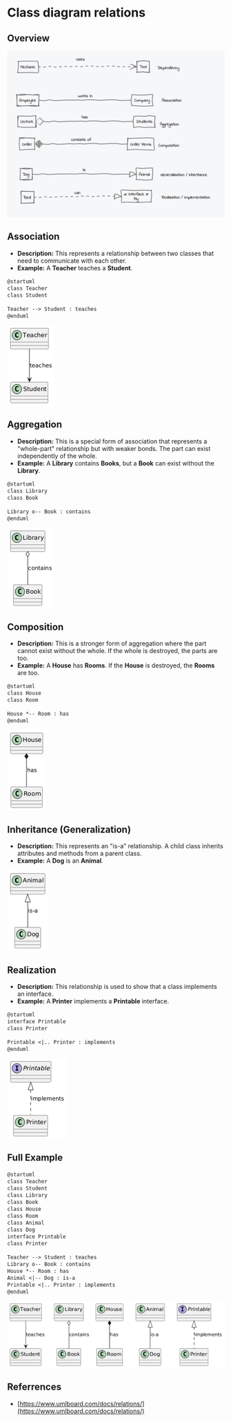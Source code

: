 # Class diagram relations

## Overview

![](./relation/relations-in-uml-overview.png)

## Association

- **Description:** This represents a relationship between two classes that need to communicate with each other.
- **Example:** A **Teacher** teaches a **Student**.

```plantuml
@startuml
class Teacher
class Student

Teacher --> Student : teaches
@enduml
```

![](./relation/association.png)

## Aggregation

- **Description:** This is a special form of association that represents a "whole-part" relationship but with weaker bonds. The part can exist independently of the whole.
- **Example:** A **Library** contains **Books**, but a **Book** can exist without the **Library**.

```plantuml
@startuml
class Library
class Book

Library o-- Book : contains
@enduml
```

![](./relation/aggregation.png)

## Composition

- **Description:** This is a stronger form of aggregation where the part cannot exist without the whole. If the whole is destroyed, the parts are too.
- **Example:** A **House** has **Rooms**. If the **House** is destroyed, the **Rooms** are too.

```plantuml
@startuml
class House
class Room

House *-- Room : has
@enduml
```

![](./relation/composition.png)

## Inheritance (Generalization)

- **Description:** This represents an "is-a" relationship. A child class inherits attributes and methods from a parent class.
- **Example:** A **Dog** is an **Animal**.

![](./relation/generalization.png)

## Realization

- **Description:** This relationship is used to show that a class implements an interface.
- **Example:** A **Printer** implements a **Printable** interface.

```plantuml
@startuml
interface Printable
class Printer

Printable <|.. Printer : implements
@enduml
```

![](./relation/realization.png)

## Full Example

```plantuml
@startuml
class Teacher
class Student
class Library
class Book
class House
class Room
class Animal
class Dog
interface Printable
class Printer

Teacher --> Student : teaches
Library o-- Book : contains
House *-- Room : has
Animal <|-- Dog : is-a
Printable <|.. Printer : implements
@enduml
```

![](./relation/fullexample.png)

## Referrences
- [https://www.umlboard.com/docs/relations/](https://www.umlboard.com/docs/relations/)